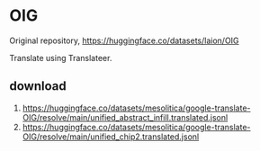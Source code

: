 # OIG

Original repository, https://huggingface.co/datasets/laion/OIG

Translate using Translateer.

## download

1. https://huggingface.co/datasets/mesolitica/google-translate-OIG/resolve/main/unified_abstract_infill.translated.jsonl
2. https://huggingface.co/datasets/mesolitica/google-translate-OIG/resolve/main/unified_chip2.translated.jsonl

